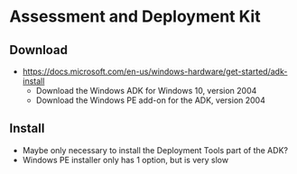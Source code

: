 # Assessment and Deployment Kit

## Download

* https://docs.microsoft.com/en-us/windows-hardware/get-started/adk-install
  * Download the Windows ADK for Windows 10, version 2004
  * Download the Windows PE add-on for the ADK, version 2004

## Install

* Maybe only necessary to install the Deployment Tools part of the ADK?
* Windows PE installer only has 1 option, but is very slow
